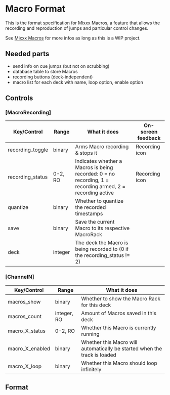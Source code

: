 # Macro Format

This is the format specification for Mixxx Macros, a feature that allows
the recording and reproduction of jumps and particular control changes.

See [Mixxx Macros](Mixxx%20Macros) for more infos as long as this is a
WIP project.

## Needed parts

  - send info on cue jumps (but not on scrubbing)
  - database table to store Macros
  - recording buttons (deck-independent)
  - macro list for each deck with name, loop option, enable option

## Controls

### \[MacroRecording\]

| Key/Control       | Range   | What it does                                                                                              | On-screen feedback |
| ----------------- | ------- | --------------------------------------------------------------------------------------------------------- | ------------------ |
| recording\_toggle | binary  | Arms Macro recording & stops it                                                                           | Recording icon     |
| recording\_status | 0-2, RO | Indicates whether a Macros is being recorded: 0 = no recording, 1 = recording armed, 2 = recording active | Recording icon     |
| quantize          | binary  | Whether to quantize the recorded timestamps                                                               |                    |
| save              | binary  | Save the current Macro to its respective MacroRack                                                        |                    |
| deck              | integer | The deck the Macro is being recorded to (0 if the recording\_status \!= 2)                                |                    |

### \[ChannelN\]

| Key/Control       | Range       | What it does                                                              |
| ----------------- | ----------- | ------------------------------------------------------------------------- |
| macros\_show      | binary      | Whether to show the Macro Rack for this deck                              |
| macros\_count     | integer, RO | Amount of Macros saved in this deck                                       |
| macro\_X\_status  | 0-2, RO     | Whether this Macro is currently running                                   |
| macro\_X\_enabled | binary      | Whether this Macro will automatically be started when the track is loaded |
| macro\_X\_loop    | binary      | Whether this Macro should loop infinitely                                 |

## Format
